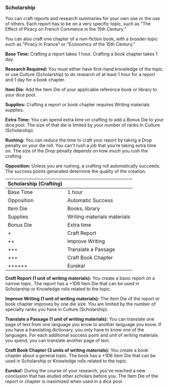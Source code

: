 ### Scholarship

You can craft reports and research summaries for your own use or the use
of others. Each report has to be on a very specific topic, such as
"The Effect of Piracy on French Commerce in the 15th Century."

You can also craft one chapter of a non-fiction book, with a broader
topic such as "Piracy in France" or "Economics of the 15th Century."

**Base Time:** Crafting a report takes 1 hour. Crafting a book chapter takes 1 day.

**Research Required:** You must either have first-hand knowledge of the
topic or use Culture (Scholarship) to do research of at least 1 hour for
a report and 1 day for a book chapter.

**Item Die:** Add the Item Die of your applicable reference book or library to your dice pool.

**Supplies:** Crafting a report or book chapter requires Writing materials supplies.

**Extra Time:** You can spend extra time on crafting to add a Bonus Die
to your dice pool. The size of that die is limited by your number of
ranks in Culture (Scholarship).

**Rushing:** You can reduce the time to craft your report by taking a
Drop penalty on your die roll. You can't rush a job that you're taking
extra time on. The size of the Drop penalty depends on how much you rush
the crafting.

**Opposition:** Unless you are rushing, a crafting roll automatically
succeeds. The success points generated determine the quality of the
creation.

| Scholarship (Crafting) |                              |
| ---------------------- | ---------------------------- |
| Base Time              |  1 hour                      |
| Opposition             |  Automatic Success           |
| Item Die               |  Books, library              |
| Supplies               |  Writing materials materials |
| Bonus Die              |  Extra time                  |
| +                      |  Craft Report                |
| ++                     |  Improve Writing             |
| +++                    |  Translate a Passage         |
| +++                    |  Craft Book Chapter          |
| ++++++                 |  Eureka\!                    |

**Craft Report (1 unit of writing materials):** You create a basic
report on a narrow topic. The report has a +1D6 Item Die that can be
used in Scholarship or Knowledge rolls related to the topic.

**Improve Writing (1 unit of writing materials):** The Item Die of the
report or book chapter improves by one die size. You are limited by the
number of specialty ranks you have in Culture (Scholarship).

**Translate a Passage (1 unit of writing materials):** You can translate
one page of text from one language you know to another language you
know. If you have a translating dictionary, you only have to know one of
the languages. For each additional success point and unit of writing
materials you spend, you can translate another page of text.

**Craft Book Chapter (3 units of writing materials):** You create a book
chapter about a general topic. The book has a +1D6 Item Die that can be
used in Scholarship or Knowledge rolls related to the topic.

**Eureka\!:** During the course of your research, you've reached a new
conclusion that has eluded other scholars before you. The Item Die of
the report or chapter is maximized when used in a dice pool.

